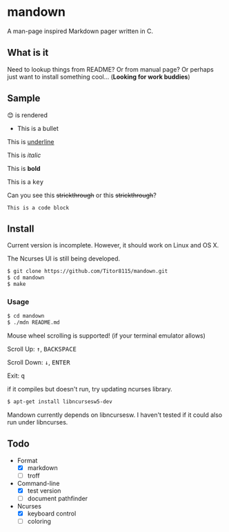 # mandown

A man-page inspired Markdown pager written in C.

## What is it

Need to lookup things from README? Or from manual page? Or perhaps just want to install something cool... (**Looking for work buddies**)

## Sample

😊 is rendered

- This is a bullet

This is <u>underline</u>

This is <em>italic</em>

This is <strong>bold</strong>

This is a <kbd>key</kbd>

Can you see this <s>strickthrough</s> or this <del>strickthrough</del>?

`This is a code block`

## Install

Current version is incomplete. However, it should work on Linux and OS X.

The Ncurses UI is still being developed.

```bash
$ git clone https://github.com/Titor8115/mandown.git
$ cd mandown
$ make
```

### Usage

```bash
$ cd mandown
$ ./mdn README.md
```

Mouse wheel scrolling is supported! (if your terminal emulator allows)

Scroll Up: <kbd>↑</kbd>, <kbd>BACKSPACE</kbd>

Scroll Down: <kbd>↓</kbd>, <kbd>ENTER</kbd>

Exit: <kbd>q</kbd>

if it compiles but doesn't run, try updating ncurses library.

```bash
$ apt-get install libncursesw5-dev
```

Mandown currently depends on libncursesw.
I haven't tested if it could also run under libncurses.

## Todo

- Format
  - [x] markdown
  - [ ] troff

- Command-line
  - [x] test version
  - [ ] document pathfinder

- Ncurses
  - [x] keyboard control
  - [ ] coloring
